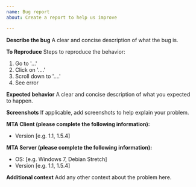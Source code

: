 ```yaml
---
name: Bug report
about: Create a report to help us improve

---
```


**Describe the bug**
A clear and concise description of what the bug is.

**To Reproduce**
Steps to reproduce the behavior:
1. Go to '...'
2. Click on '....'
3. Scroll down to '....'
4. See error

**Expected behavior**
A clear and concise description of what you expected to happen.

**Screenshots**
If applicable, add screenshots to help explain your problem.

**MTA Client (please complete the following information):**
 - Version [e.g. 1.1, 1.5.4]

**MTA Server (please complete the following information):**
 - OS: [e.g. Windows 7, Debian Stretch]
 - Version [e.g. 1.1, 1.5.4]

**Additional context**
Add any other context about the problem here.
